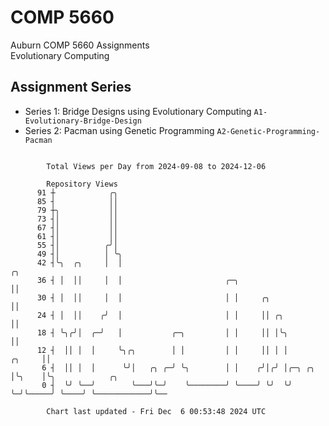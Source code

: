 # COMP 5660
Auburn COMP 5660 Assignments  
Evolutionary Computing

## Assignment Series
- Series 1: Bridge Designs using Evolutionary Computing `A1-Evolutionary-Bridge-Design`
- Series 2: Pacman using Genetic Programming `A2-Genetic-Programming-Pacman`

```

        Total Views per Day from 2024-09-08 to 2024-12-06

        Repository Views
      91 ┼            ╭╮
      85 ┤            ││
      79 ┼╮           ││
      73 ┤│           ││
      67 ┤│           ││
      61 ┤│           ││
      55 ┤│          ╭╯│
      49 ┤│          │ ╰╮
      42 ┤╰╮  ╭╮     │  │                                                       ╭╮
      36 ┤ │  ││     │  │                       ╭─╮                             ││
      30 ┤ │  ││     │  │                       │ │     ╭╮                      ││
      24 ┤ │  ││    ╭╯  │                       │ │     ││ ╭╮                   ││
      18 ┤ ╰╮╭╯│  ╭─╯   │           ╭─╮         │ │     ││ │╰╮                  ││
      12 ┤  ││ │  │     ╰╮╭╮        │ │         │ │     ││ │ │           ╭╮     ││
       6 ┤  ││ │  │      ╰╯│   ╭╮ ╭─╯ ╰╮        │ │    ╭╯│╭╯ │╭─╮ ╭╮     │╰╮    │╰╮            ╭╮
       0 ┤  ╰╯ ╰──╯        ╰───╯╰─╯    ╰────────╯ ╰────╯ ╰╯  ╰╯ ╰─╯╰─────╯ ╰────╯ ╰────────────╯╰──

        Chart last updated - Fri Dec  6 00:53:48 2024 UTC
        
```
